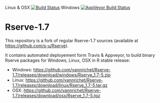 Linux & OSX [![Build Status](https://travis-ci.org/yannrichet/Rserve-1.7.png)](https://travis-ci.org/yannrichet/Rserve-1.7)
Windows [![AppVeyor Build Status](https://ci.appveyor.com/api/projects/status/github/DiceKrigingClub/rserve-1-7-wc3jp?branch=master&svg=true)](https://ci.appveyor.com/project/DiceKrigingClub/rserve-1-7-wc3jp)

# Rserve-1.7

This repository is a fork of regular Rserve-1.7 sources (available at https://github.com/s-u/Rserve).

It contains automated deployement form Travis & Appveyor, to build binary Rserve packages for Windows, Linux, OSX in R stable release:

  * Windows: https://github.com/yannrichet/Rserve-1.7/releases/download/windows/Rserve_1.7-5.zip
  * Linux: https://github.com/yannrichet/Rserve-1.7/releases/download/linux/Rserve_1.7-5.tar.gz
  * OSX: https://github.com/yannrichet/Rserve-1.7/releases/download/osx/Rserve_1.7-5.tgz

